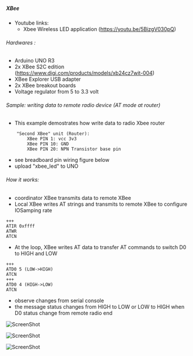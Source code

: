 ##### XBee #####

- Youtube links:
    - Xbee Wireless LED application (https://youtu.be/5BizgV030pQ)

###### Hardwares :
- Arduino UNO R3
- 2x XBee S2C edition (https://www.digi.com/products/models/xb24cz7wit-004)
- XBee Explorer USB adapter
- 2x XBee breakout boards
- Voltage regulator from 5 to 3.3 volt

###### Sample: writing data to remote radio device (AT mode at router)
- This example demostrates how write data to radio Xbee router

```
    "Second XBee" unit (Router): 
        XBee PIN 1: vcc 3v3 
        XBee PIN 10: GND    
        XBee PIN 20: NPN Transistor base pin
```

- see breadboard pin wiring figure below
- upload "xbee_led" to UNO

###### How it works:
- coordinator XBee transmits data to remote XBee 
- Local XBee writes AT strings and transmits to remote XBee to configure IOSamping rate
```
+++
ATIR 0xffff
ATWR
ATCN
```

- At the loop, XBee writes AT data to transfer AT commands to switch D0 to HIGH and LOW 

```
+++
ATD0 5 (LOW->HIGH)
ATCN
+++
ATD0 4 (HIGH->LOW)
ATCN
```

- observe changes from serial console 
- the message status changes from HIGH to LOW or LOW to HIGH when D0 status change from
  remote radio end

![ScreenShot](https://github.com/boonchu/arduino_projects/blob/xbee_led/master/NPN_2P2222_Switch.png)

![ScreenShot](https://github.com/boonchu/arduino_projects/blob/xbee_led/master/XBee_PCB_design.png)

![ScreenShot](https://github.com/boonchu/arduino_projects/blob/xbee_led/master/output.png)
